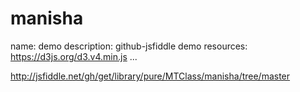 # manisha
name: demo
description: github-jsfiddle demo
resources:
  https://d3js.org/d3.v4.min.js
...


<http://jsfiddle.net/gh/get/library/pure/MTClass/manisha/tree/master>
